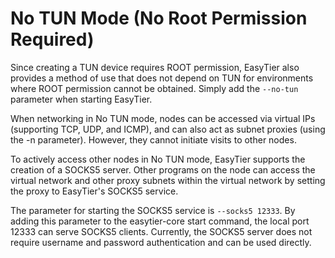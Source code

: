 # No TUN Mode (No Root Permission Required)

Since creating a TUN device requires ROOT permission, EasyTier also provides a method of use that does not depend on TUN for environments where ROOT permission cannot be obtained. Simply add the `--no-tun` parameter when starting EasyTier.

When networking in No TUN mode, nodes can be accessed via virtual IPs (supporting TCP, UDP, and ICMP), and can also act as subnet proxies (using the -n parameter). However, they cannot initiate visits to other nodes.

To actively access other nodes in No TUN mode, EasyTier supports the creation of a SOCKS5 server. Other programs on the node can access the virtual network and other proxy subnets within the virtual network by setting the proxy to EasyTier's SOCKS5 service.

The parameter for starting the SOCKS5 service is `--socks5 12333`. By adding this parameter to the easytier-core start command, the local port 12333 can serve SOCKS5 clients. Currently, the SOCKS5 server does not require username and password authentication and can be used directly.